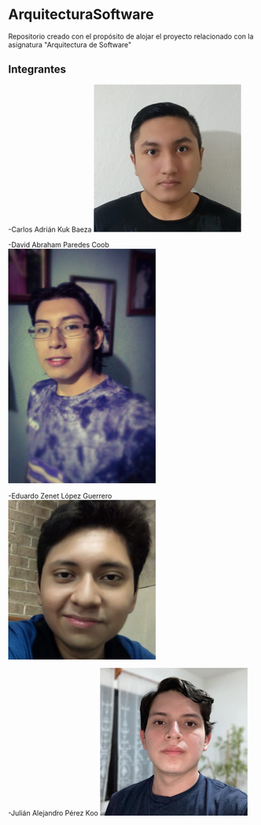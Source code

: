 # ArquitecturaSoftware
Repositorio creado con el propósito de alojar el proyecto relacionado con la asignatura "Arquitectura de Software"

## Integrantes
-Carlos Adrián Kuk Baeza
<img src="https://github.com/Zenet1/ArquitecturaSoftware/blob/main/fotos/carlos_adrian_kuk.jpeg" width="300">

-David Abraham Paredes Coob
<img src="https://github.com/Zenet1/ArquitecturaSoftware/blob/main/fotos/david_abraham_paredes.jpeg" width="300">

-Eduardo Zenet López Guerrero
<img src="https://github.com/Zenet1/ArquitecturaSoftware/blob/main/fotos/eduardo_zenet_lopez.jpeg" width="300">

-Julián Alejandro Pérez Koo
<img src="https://github.com/Zenet1/ArquitecturaSoftware/blob/main/fotos/julian_alejandro_perez.jpeg" width="300">

